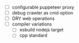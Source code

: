 - [ ] configurable puppeteer proxy
- [ ] debug crawler as cmd option
- [ ] DRY web operations
- [ ] compiler variations
  - [ ] esbuild nodejs target
  - [ ] cpp standard
